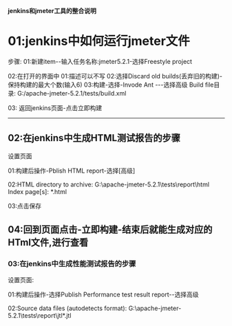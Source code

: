 **jenkins和jmeter工具的整合说明**


# 01:jenkins中如何运行jmeter文件 #

步骤:
01:新建item--输入任务名称:jmeter5.2.1-选择Freestyle project

02:在打开的界面中
    01:描述可以不写
    02:选择Discard old builds(丢弃旧的构建)-保持构建的最大个数(输入6)
    03:构建-选择-Invode Ant ---选择高级
       Build file目录: G:/apache-jmeter-5.2.1/tests/build.xml

03: 返回jenkins页面-点击立即构建

-------------------------------------------------------------------------
## 02:在jenkins中生成HTML测试报告的步骤 ##

设置页面

01:构建后操作-Pblish HTML report-选择[高级]

02:HTML directory to archive: G:\apache-jmeter-5.2.1\tests\report\html
   Index page[s]: *.html

03:点击保存

04:回到页面点击-立即构建-结束后就能生成对应的HTml文件,进行查看
-------------------------------------------------------------

### 03:在jenkins中生成性能测试报告的步骤 ###

设置页面:

01:构建后操作-选择Publish Performance test result report--选择高级

02:Source data files (autodetects format): G:\apache-jmeter-5.2.1\tests\report\jtl\*.jtl
